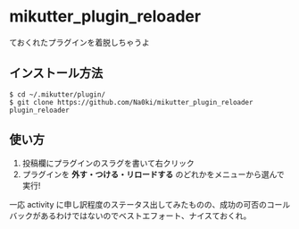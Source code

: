 # mikutter_plugin_reloader
ておくれたプラグインを着脱しちゃうよ

## インストール方法
```
$ cd ~/.mikutter/plugin/
$ git clone https://github.com/Na0ki/mikutter_plugin_reloader plugin_reloader
```

## 使い方
1. 投稿欄にプラグインのスラグを書いて右クリック
1. プラグインを **外す・つける・リロードする** のどれかをメニューから選んで実行!

一応 activity に申し訳程度のステータス出してみたものの、成功の可否のコールバックがあるわけではないのでベストエフォート、ナイスておくれ。